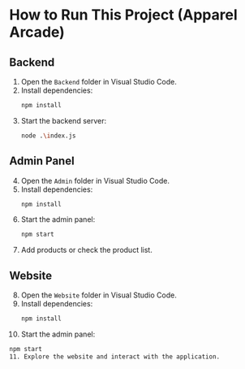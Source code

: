 # How to Run This Project (Apparel Arcade)

## Backend
1. Open the `Backend` folder in Visual Studio Code.
2. Install dependencies:
   ```bash
   npm install
3. Start the backend server:
   ```bash
   node .\index.js

## Admin Panel
4. Open the `Admin` folder in Visual Studio Code.
5. Install dependencies:
   ```bash
   npm install
6. Start the admin panel:
   ```bash
   npm start
7. Add products or check the product list.

## Website
8. Open the `Website` folder in Visual Studio Code.
9. Install dependencies:
   ```bash
   npm install
10. Start the admin panel:
   ```bash
   npm start
11. Explore the website and interact with the application.